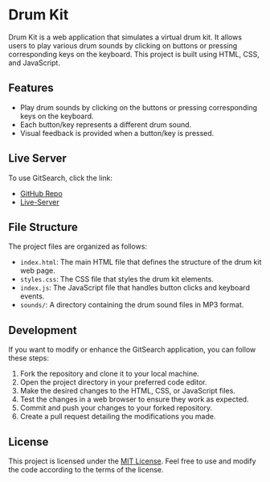 # Drum Kit

Drum Kit is a web application that simulates a virtual drum kit. It allows users to play various drum sounds by clicking on buttons or pressing corresponding keys on the keyboard. This project is built using HTML, CSS, and JavaScript.

## Features

- Play drum sounds by clicking on the buttons or pressing corresponding keys on the keyboard.
- Each button/key represents a different drum sound.
- Visual feedback is provided when a button/key is pressed.


## Live Server

To use GitSearch, click the link:

* [GitHub Repo](https://github.com/Lucas-marques-web/Drum-game)
* [Live-Server](https://lucas-marques-web.github.io/Drum-game/)

## File Structure

The project files are organized as follows:

- `index.html`: The main HTML file that defines the structure of the drum kit web page.
- `styles.css`: The CSS file that styles the drum kit elements.
- `index.js`: The JavaScript file that handles button clicks and keyboard events.
- `sounds/`: A directory containing the drum sound files in MP3 format.

## Development

If you want to modify or enhance the GitSearch application, you can follow these steps:

1. Fork the repository and clone it to your local machine.
2. Open the project directory in your preferred code editor.
3. Make the desired changes to the HTML, CSS, or JavaScript files.
4. Test the changes in a web browser to ensure they work as expected.
5. Commit and push your changes to your forked repository.
6. Create a pull request detailing the modifications you made.

## License

This project is licensed under the [MIT License](LICENSE). Feel free to use and modify the code according to the terms of the license.

